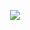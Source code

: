 <p align="center"><img src="https://streak-stats.demolab.com/?user=jeffwilde&hide_border=false&background=212529&border=FFBEBE&stroke=FFBEBE&ring=FF8E8E&fire=FF8E8E&currStreakNum=DEFBFF&sideNums=DEFBFF&currStreakLabel=FFBEBE&sideLabels=FFBEBE&dates=FFBEBE"/></p>
